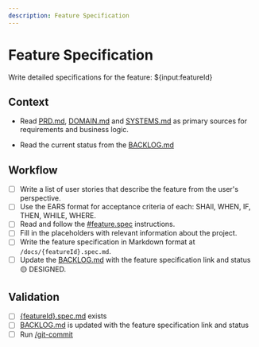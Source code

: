 ```yaml
---
description: Feature Specification
---
```


# Feature Specification

Write detailed specifications for the feature: ${input:featureId}

## Context

- Read [PRD.md](/docs/PRD.md), [DOMAIN.md](/docs/DOMAIN.md) and [SYSTEMS.md](/docs/SYSTEMS.md) as primary sources for requirements and business logic.

- Read the current status from the [BACKLOG.md](/docs/BACKLOG.md)

## Workflow

- [ ] Write a list of user stories that describe the feature from the user's perspective.
- [ ] Use the EARS format for acceptance criteria of each: SHAll, WHEN, IF, THEN, WHILE, WHERE.
- [ ] Read and follow the [#feature.spec](/.github/instructions/feature.spec.instructions.md) instructions.
- [ ] Fill in the placeholders with relevant information about the project. 
- [ ] Write the feature specification in Markdown format at `/docs/{featureId}.spec.md`.
- [ ] Update the [BACKLOG.md](/docs/BACKLOG.md) with the feature specification link and status 🟡 DESIGNED.

## Validation

- [ ] [{featureId}.spec.md](/docs/{featureId}.spec.md) exists
- [ ] [BACKLOG.md](/docs/BACKLOG.md) is updated with the feature specification link and status
- [ ] Run [/git-commit](/.github/prompts/git-commit.prompt.md)